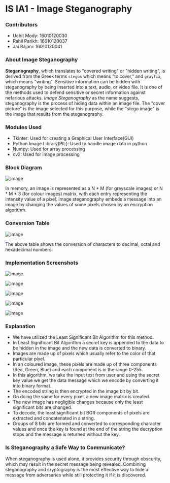 # IS IA1 - Image Steganography

### Contributors
- Uchit Mody: 16010120030
- Rahil Parikh: 16010120037
- Jai Rajani: 16010120041

### About Image Steganography
**Steganography**, which translates to "covered writing" or "hidden writing", is derived from the Greek terms `stegos` which means "to cover," and `grayfia`, which means "writing". Sensitive information can be hidden with steganography by being inserted into a text, audio, or video file. It is one of the methods used to defend sensitive or secret information against nefarious attacks. *Image Steganography* as the name suggests, steganography is the process of hiding data within an image file. The "cover picture" is the image selected for this purpose, while the "stego image" is the image that results from the steganography.

### Modules Used
  - Tkinter: Used for creating a Graphical User Interface(GUI)
  -	Python Image Library(PIL): Used to handle image data in python
  - Numpy: Used for array processing
  -	cv2: Used for image processing

### Block Diagram

![image](https://user-images.githubusercontent.com/75483881/220126940-50029fd3-3cea-41c3-a25e-d46ad329c757.png)

In memory, an image is represented as a N * M (for greyscale images) or N * M * 3 (for colour images) matrix, with each entry representing the intensity value of a pixel. Image steganography embeds a message into an image by changing the values of some pixels chosen by an encryption algorithm.

### Conversion Table

![image](https://user-images.githubusercontent.com/75483881/220126646-c0f90377-a457-49c3-8929-2d50626b4e40.png)

The above table shows the conversion of characters to decimal, octal and hexadecimal numbers.

### Implementation Screenshots

![image](https://user-images.githubusercontent.com/75483881/220123698-87d67820-9b18-4cee-8bf3-569d76d7403d.png)

![image](https://user-images.githubusercontent.com/75483881/220123919-57a41a65-8d2a-4431-8605-b7ae0c1508eb.png)

![image](https://user-images.githubusercontent.com/75483881/220124060-50702de7-d839-49b2-8c21-72eb0f73ba1b.png)

![image](https://user-images.githubusercontent.com/75483881/220124133-06e6262e-3b07-4727-9eab-ae0e40daae42.png)

![image](https://user-images.githubusercontent.com/75483881/220124315-d45463d4-87f5-4668-9a7f-73c2efa4677f.png)

### Explanation
- We have utilized the Least Significant Bit Algorithm for this method.
- In Least Significant Bit Algorithm a secret key is appended to the data to be hidden in the image and the new data is converted to binary.
- Images are made up of pixels which usually refer to the color of that particular pixel.
- In an coloured image, these pixels are made up of three components (Red, Green, Blue) and each component is in the range 0-255.
- In this algorithm, we take the input text from user and using the secret key value we get the data message which we encode by converting it into binary format.
- The encoded string is then encrypted in the image bit by bit.
- On doing the same for every pixel, a new image matrix is created.
- The new image has negligible changes because only the least significant bits are changed.
- To decode, the least significant bit BGR components of pixels are extracted and concatenated in a string.
- Groups of 8 bits are formed and converted to corresponding character values and once the key is found at the end of the string the decryption stops and the message is returned without the key.


### Is Steganography a Safe Way to Communicate?
When steganography is used alone, it provides security through obscurity, which may result in the secret message being revealed. Combining steganography and cryptography is the most effective way to hide a message from adversaries while still protecting it if it is discovered.
